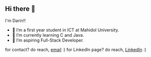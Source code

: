 ## Hi there 👋

<!--
**Darinnnnnn/Darinnnnnn** is a ✨ _special_ ✨ repository because its `README.md` (this file) appears on your GitHub profile.

Here are some ideas to get you started:

- 🔭 I’m a first year student of ICT at Mahidol University.
- 🌱 I’m currently learning ...
- 👯 I’m looking to collaborate on ...
- 🤔 I’m looking for help with ...
- 💬 Ask me about ...
- 📫 How to reach me: ...
- 😄 Pronouns: ...
- ⚡ Fun fact: ...
-->
I'm Darin!!
- 🔭 I’m a first year student in ICT at Mahidol University.
- 🌱 I’m currently learning C and Java.
- 👯 I’m aspiring Full-Stack Developer.

for contact? do reach, [email](mailto:nuhachoeiiam@gmail.com) :)
for LinkedIn page? do reach, [LinkedIn](www.linkedin.com/in/nuhachoeiiam) :)


